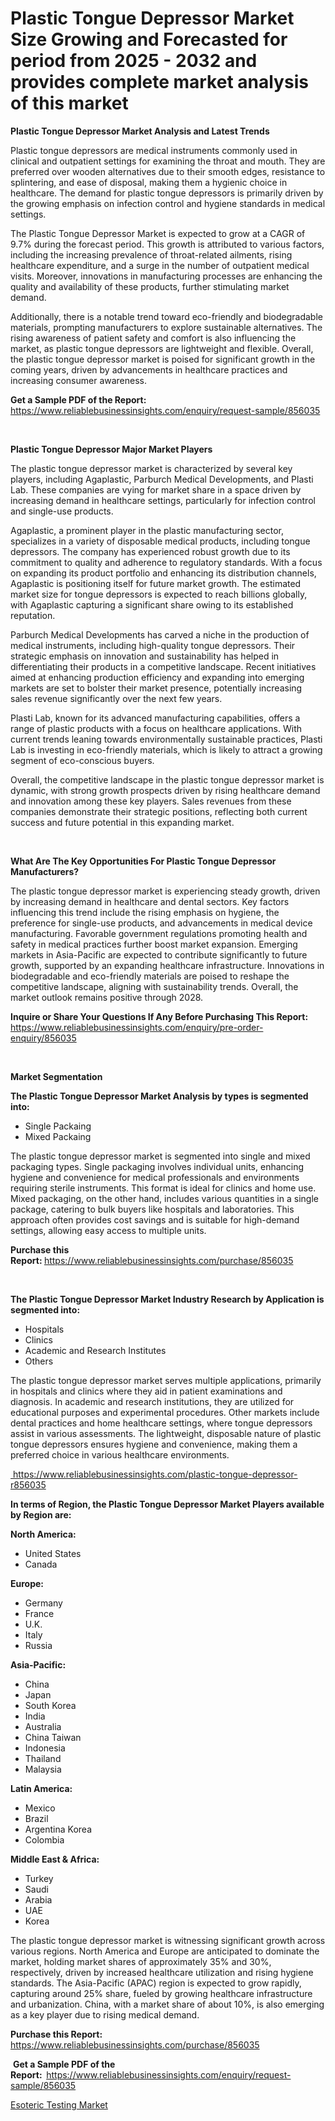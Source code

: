 <p><h1>Plastic Tongue Depressor Market Size Growing and Forecasted for period from 2025 - 2032 and provides complete market analysis of this market</h1></p><p><strong>Plastic Tongue Depressor Market Analysis and Latest Trends</strong></p>
<p><p>Plastic tongue depressors are medical instruments commonly used in clinical and outpatient settings for examining the throat and mouth. They are preferred over wooden alternatives due to their smooth edges, resistance to splintering, and ease of disposal, making them a hygienic choice in healthcare. The demand for plastic tongue depressors is primarily driven by the growing emphasis on infection control and hygiene standards in medical settings.</p><p>The Plastic Tongue Depressor Market is expected to grow at a CAGR of 9.7% during the forecast period. This growth is attributed to various factors, including the increasing prevalence of throat-related ailments, rising healthcare expenditure, and a surge in the number of outpatient medical visits. Moreover, innovations in manufacturing processes are enhancing the quality and availability of these products, further stimulating market demand. </p><p>Additionally, there is a notable trend toward eco-friendly and biodegradable materials, prompting manufacturers to explore sustainable alternatives. The rising awareness of patient safety and comfort is also influencing the market, as plastic tongue depressors are lightweight and flexible. Overall, the plastic tongue depressor market is poised for significant growth in the coming years, driven by advancements in healthcare practices and increasing consumer awareness.</p></p>
<p><strong>Get a Sample PDF of the Report:&nbsp;</strong> <a href="https://www.reliablebusinessinsights.com/enquiry/request-sample/856035?utm_campaign=2641&utm_medium=2&utm_source=Github&utm_content=ia&utm_term=03032025&utm_id=plastic-tongue-depressor">https://www.reliablebusinessinsights.com/enquiry/request-sample/856035</a></p>
<p>&nbsp;</p>
<p><strong>Plastic Tongue Depressor Major Market Players</strong></p>
<p><p>The plastic tongue depressor market is characterized by several key players, including Agaplastic, Parburch Medical Developments, and Plasti Lab. These companies are vying for market share in a space driven by increasing demand in healthcare settings, particularly for infection control and single-use products.</p><p>Agaplastic, a prominent player in the plastic manufacturing sector, specializes in a variety of disposable medical products, including tongue depressors. The company has experienced robust growth due to its commitment to quality and adherence to regulatory standards. With a focus on expanding its product portfolio and enhancing its distribution channels, Agaplastic is positioning itself for future market growth. The estimated market size for tongue depressors is expected to reach billions globally, with Agaplastic capturing a significant share owing to its established reputation.</p><p>Parburch Medical Developments has carved a niche in the production of medical instruments, including high-quality tongue depressors. Their strategic emphasis on innovation and sustainability has helped in differentiating their products in a competitive landscape. Recent initiatives aimed at enhancing production efficiency and expanding into emerging markets are set to bolster their market presence, potentially increasing sales revenue significantly over the next few years.</p><p>Plasti Lab, known for its advanced manufacturing capabilities, offers a range of plastic products with a focus on healthcare applications. With current trends leaning towards environmentally sustainable practices, Plasti Lab is investing in eco-friendly materials, which is likely to attract a growing segment of eco-conscious buyers.</p><p>Overall, the competitive landscape in the plastic tongue depressor market is dynamic, with strong growth prospects driven by rising healthcare demand and innovation among these key players. Sales revenues from these companies demonstrate their strategic positions, reflecting both current success and future potential in this expanding market.</p></p>
<p>&nbsp;</p>
<p><strong>What Are The Key Opportunities For Plastic Tongue Depressor Manufacturers?</strong></p>
<p><p>The plastic tongue depressor market is experiencing steady growth, driven by increasing demand in healthcare and dental sectors. Key factors influencing this trend include the rising emphasis on hygiene, the preference for single-use products, and advancements in medical device manufacturing. Favorable government regulations promoting health and safety in medical practices further boost market expansion. Emerging markets in Asia-Pacific are expected to contribute significantly to future growth, supported by an expanding healthcare infrastructure. Innovations in biodegradable and eco-friendly materials are poised to reshape the competitive landscape, aligning with sustainability trends. Overall, the market outlook remains positive through 2028.</p></p>
<p><strong>Inquire or Share Your Questions If Any Before Purchasing This Report:</strong> <a href="https://www.reliablebusinessinsights.com/enquiry/pre-order-enquiry/856035?utm_campaign=2641&utm_medium=2&utm_source=Github&utm_content=ia&utm_term=03032025&utm_id=plastic-tongue-depressor">https://www.reliablebusinessinsights.com/enquiry/pre-order-enquiry/856035</a></p>
<p>&nbsp;</p>
<p><strong>Market Segmentation</strong></p>
<p><strong>The Plastic Tongue Depressor Market Analysis by types is segmented into:</strong></p>
<p><ul><li>Single Packaing</li><li>Mixed Packaing</li></ul></p>
<p><p>The plastic tongue depressor market is segmented into single and mixed packaging types. Single packaging involves individual units, enhancing hygiene and convenience for medical professionals and environments requiring sterile instruments. This format is ideal for clinics and home use. Mixed packaging, on the other hand, includes various quantities in a single package, catering to bulk buyers like hospitals and laboratories. This approach often provides cost savings and is suitable for high-demand settings, allowing easy access to multiple units.</p></p>
<p><strong>Purchase this Report:&nbsp;</strong><a href="https://www.reliablebusinessinsights.com/purchase/856035?utm_campaign=2641&utm_medium=2&utm_source=Github&utm_content=ia&utm_term=03032025&utm_id=plastic-tongue-depressor">https://www.reliablebusinessinsights.com/purchase/856035</a></p>
<p>&nbsp;</p>
<p><strong>The Plastic Tongue Depressor Market Industry Research by Application is segmented into:</strong></p>
<p><ul><li>Hospitals</li><li>Clinics</li><li>Academic and Research Institutes</li><li>Others</li></ul></p>
<p><p>The plastic tongue depressor market serves multiple applications, primarily in hospitals and clinics where they aid in patient examinations and diagnosis. In academic and research institutions, they are utilized for educational purposes and experimental procedures. Other markets include dental practices and home healthcare settings, where tongue depressors assist in various assessments. The lightweight, disposable nature of plastic tongue depressors ensures hygiene and convenience, making them a preferred choice in various healthcare environments.</p></p>
<p><a href="https://www.reliablebusinessinsights.com/plastic-tongue-depressor-r856035?utm_campaign=2641&utm_medium=2&utm_source=Github&utm_content=ia&utm_term=03032025&utm_id=plastic-tongue-depressor">&nbsp;https://www.reliablebusinessinsights.com/plastic-tongue-depressor-r856035</a></p>
<p><strong>In terms of Region, the Plastic Tongue Depressor Market Players available by Region are:</strong></p>
<p>
    <p> <strong> North America: </strong>
        <ul>
            <li>United States</li>
            <li>Canada</li>
        </ul>
        </p> 
    <p> <strong> Europe: </strong>
        <ul>
            <li>Germany</li>
            <li>France</li>
            <li>U.K.</li>
            <li>Italy</li>
            <li>Russia</li>
        </ul>
        </p> 
    <p> <strong> Asia-Pacific: </strong>
        <ul>
            <li>China</li>
            <li>Japan</li>
            <li>South Korea</li>
            <li>India</li>
            <li>Australia</li>
            <li>China Taiwan</li>
            <li>Indonesia</li>
            <li>Thailand</li>
            <li>Malaysia</li>
        </ul>
        </p> 
    <p> <strong> Latin America: </strong>
        <ul>
            <li>Mexico</li>
            <li>Brazil</li>
            <li>Argentina Korea</li>
            <li>Colombia</li>
        </ul>
        </p> 
    <p> <strong> Middle East & Africa: </strong>
        <ul>
            <li>Turkey</li>
            <li>Saudi</li>
            <li>Arabia</li>
            <li>UAE</li>
            <li>Korea</li>
        </ul>
    </p>
    </p>
<p><p>The plastic tongue depressor market is witnessing significant growth across various regions. North America and Europe are anticipated to dominate the market, holding market shares of approximately 35% and 30%, respectively, driven by increased healthcare utilization and rising hygiene standards. The Asia-Pacific (APAC) region is expected to grow rapidly, capturing around 25% share, fueled by growing healthcare infrastructure and urbanization. China, with a market share of about 10%, is also emerging as a key player due to rising medical demand.</p></p>
<p><strong>Purchase this Report: </strong><a href="https://www.reliablebusinessinsights.com/purchase/856035?utm_campaign=2641&utm_medium=2&utm_source=Github&utm_content=ia&utm_term=03032025&utm_id=plastic-tongue-depressor">https://www.reliablebusinessinsights.com/purchase/856035</a></p>
<p>&nbsp;<strong>Get a Sample PDF of the Report:&nbsp;&nbsp;</strong><a href="https://www.reliablebusinessinsights.com/enquiry/request-sample/856035?utm_campaign=2641&utm_medium=2&utm_source=Github&utm_content=ia&utm_term=03032025&utm_id=plastic-tongue-depressor">https://www.reliablebusinessinsights.com/enquiry/request-sample/856035</a></p>
<p><strong></strong></p>
<p><p><a href="https://github.com/lefiobakali/Market-Research-Report-List-1/blob/main/esoteric-testing-market.md?utm_campaign=2641&utm_medium=2&utm_source=Github&utm_content=ia&utm_term=03032025&utm_id=plastic-tongue-depressor">Esoteric Testing Market</a></p></p>